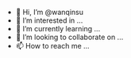 - 👋 Hi, I’m @wanqinsu
- 👀 I’m interested in ...
- 🌱 I’m currently learning ...
- 💞️ I’m looking to collaborate on ...
- 📫 How to reach me ...

<!---
wanqinsu/wanqinsu is a ✨ special ✨ repository because its `README.md` (this file) appears on your GitHub profile.
You can click the Preview link to take a look at your changes.
--->
